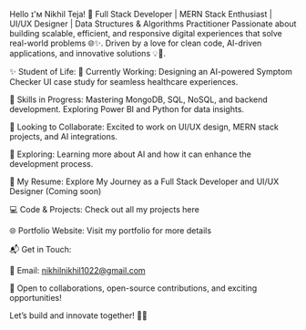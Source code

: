 Hello ɪ'ᴍ Nikhil Teja! 🚀
Full Stack Developer | MERN Stack Enthusiast | UI/UX Designer | Data Structures & Algorithms Practitioner
Passionate about building scalable, efficient, and responsive digital experiences that solve real-world problems 🌐✨. Driven by a love for clean code, AI-driven applications, and innovative solutions 💡🚀.

✨ Student of Life:
🔭 Currently Working: Designing an AI-powered Symptom Checker UI case study for seamless healthcare experiences.

🌱 Skills in Progress: Mastering MongoDB, SQL, NoSQL, and backend development. Exploring Power BI and Python for data insights.

👯 Looking to Collaborate: Excited to work on UI/UX design, MERN stack projects, and AI integrations.

🤖 Exploring: Learning more about AI and how it can enhance the development process.

📄 My Resume: Explore My Journey as a Full Stack Developer and UI/UX Designer (Coming soon)

💻 Code & Projects: Check out all my projects here

🌐 Portfolio Website: Visit my portfolio for more details

📬 Get in Touch:

📧 Email: nikhilnikhil1022@gmail.com

🤝 Open to collaborations, open-source contributions, and exciting opportunities!

Let’s build and innovate together! 🚀🔥
